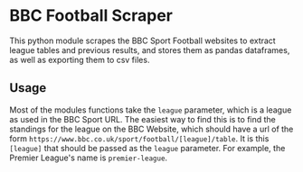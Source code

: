 # BBC Football Scraper

This python module scrapes the BBC Sport Football websites to extract league tables and previous results, and stores them as pandas dataframes, as well as exporting them to csv files.

## Usage

Most of the modules functions take the `league` parameter, which is a league as used in the BBC Sport URL. The easiest way to find this is to find the standings for the league on the BBC Website, which should have a url of the form `https://www.bbc.co.uk/sport/football/[league]/table`. It is this `[league]` that should be passed as the `league` parameter. For example, the Premier League's name is `premier-league`.
